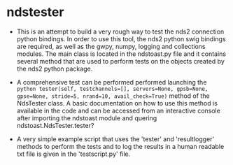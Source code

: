 # ndstester
* This is an attempt to build a very rough way to test the nds2 connection python bindings.
In order to use this tool, the nds2 python swig bindings are required, as well as the  gwpy, numpy, logging and collections modules.
The main class is located in the ndstoast.py file and it contains several method that are used to perform tests on the
 objects created by the nds2 python package.

* A comprehensive test can be performed performed launching the
 ```python tester(self, testchannels=[], servers=None, gpsb=None, gpse=None, stride=5, nrand=10, avail_check=True)```
method of the NdsTester class. A basic documentation on how to use this method is available in the code and can be accessed
from an interactive console after importing the ndstoast module and quering ndstoast.NdsTester.tester?

* A very simple example script that uses the 'tester' and 'resultlogger' methods to perform the tests and to log the
results in a human readable txt file is given in the 'testscript.py' file.
